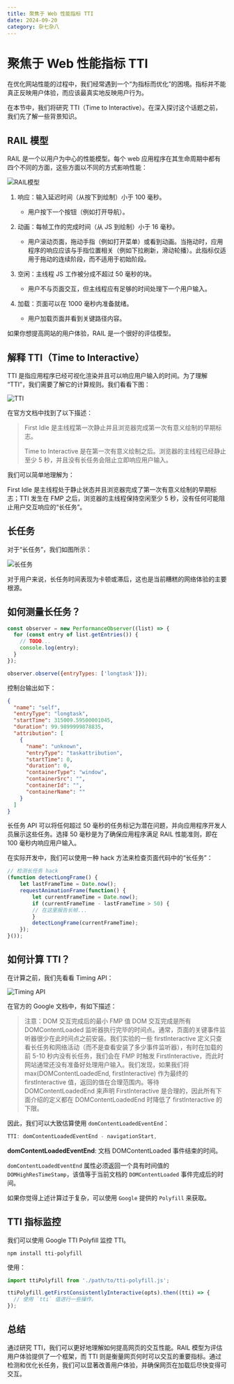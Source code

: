```yaml
---
title: 聚焦于 Web 性能指标 TTI
date: 2024-09-20
category: 杂七杂八
---
```


# 聚焦于 Web 性能指标 TTI

在优化网站性能的过程中，我们经常遇到一个“为指标而优化”的困境。指标并不能真正反映用户体验，而应该最真实地反映用户行为。

在本节中，我们将研究 TTI（Time to Interactive）。在深入探讨这个话题之前，我们先了解一些背景知识。

## RAIL 模型

RAIL 是一个以用户为中心的性能模型。每个 web 应用程序在其生命周期中都有四个不同的方面，这些方面以不同的方式影响性能：

![RAIL模型](https://mmbiz.qpic.cn/mmbiz_png/LDPLltmNy571LicbMsgAAnTTDyD9wv2lOQMZHODGar0Xv3OJFUib7gSGPfNsAxiaxjeIl649cx7GxJuagY04rMGibg/640?wx_fmt=png&from=appmsg&tp=webp&wxfrom=5&wx_lazy=1&wx_co=1)

1. 响应：输入延迟时间（从按下到绘制）小于 100 毫秒。
    - 用户按下一个按钮（例如打开导航）。

2. 动画：每帧工作的完成时间（从 JS 到绘制）小于 16 毫秒。
    - 用户滚动页面，拖动手指（例如打开菜单）或看到动画。当拖动时，应用程序的响应应该与手指位置相关（例如下拉刷新，滑动轮播）。此指标仅适用于拖动的连续阶段，而不适用于初始阶段。

3. 空闲：主线程 JS 工作被分成不超过 50 毫秒的块。
    - 用户不与页面交互，但主线程应有足够的时间处理下一个用户输入。

4. 加载：页面可以在 1000 毫秒内准备就绪。
    - 用户加载页面并看到关键路径内容。

如果你想提高网站的用户体验，RAIL 是一个很好的评估模型。

## 解释 TTI（Time to Interactive）

TTI 是指应用程序已经可视化渲染并且可以响应用户输入的时间。为了理解 “TTI”，我们需要了解它的计算规则。我们看看下图：

![TTI](https://mmbiz.qpic.cn/mmbiz_png/LDPLltmNy571LicbMsgAAnTTDyD9wv2lOhKKwicq0uzqVVVsMz7BhtwosUhEQstWzJbbrfALLZyAiakibcicloF7ITg/640?wx_fmt=png&from=appmsg&tp=webp&wxfrom=5&wx_lazy=1&wx_co=1)

在官方文档中找到了以下描述：

> First Idle 是主线程第一次静止并且浏览器完成第一次有意义绘制的早期标志。
>
> Time to Interactive 是在第一次有意义绘制之后。浏览器的主线程已经静止至少 5 秒，并且没有长任务会阻止立即响应用户输入。

我们可以简单地理解为：

First Idle 是主线程处于静止状态并且浏览器完成了第一次有意义绘制的早期标志；TTI 发生在 FMP 之后，浏览器的主线程保持空闲至少 5 秒，没有任何可能阻止用户交互响应的“长任务”。

## 长任务

对于“长任务”，我们如图所示：

![长任务](https://mmbiz.qpic.cn/mmbiz_png/LDPLltmNy571LicbMsgAAnTTDyD9wv2lOn8zatjoO5EkbhzYL81c9Y9EbDWRqbJIwosNI8iaE72Bc9oiaqyLJUN4g/640?wx_fmt=png&from=appmsg&tp=webp&wxfrom=5&wx_lazy=1&wx_co=1)

对于用户来说，长任务时间表现为卡顿或滞后，这也是当前糟糕的网络体验的主要根源。

## 如何测量长任务？

```javascript
const observer = new PerformanceObserver((list) => {
  for (const entry of list.getEntries()) {
    // TODO...
    console.log(entry);
  }
});

observer.observe({entryTypes: ['longtask']});
```

控制台输出如下：

```json
{
  "name": "self",
  "entryType": "longtask",
  "startTime": 315009.59500001045,
  "duration": 99.9899999878835,
  "attribution": [
    {
      "name": "unknown",
      "entryType": "taskattribution",
      "startTime": 0,
      "duration": 0,
      "containerType": "window",
      "containerSrc": "",
      "containerId": "",
      "containerName": ""
    }
  ]
}
```

长任务 API 可以将任何超过 50 毫秒的任务标记为潜在问题，并向应用程序开发人员展示这些任务。选择 50 毫秒是为了确保应用程序满足 RAIL 性能准则，即在 100 毫秒内响应用户输入。

在实际开发中，我们可以使用一种 hack 方法来检查页面代码中的“长任务”：

```javascript
// 检测长任务 hack
(function detectLongFrame() {
    let lastFrameTime = Date.now();
    requestAnimationFrame(function() {
        let currentFrameTime = Date.now();
        if (currentFrameTime - lastFrameTime > 50) {
        // 在这里报告长帧...
        }
        detectLongFrame(currentFrameTime);
    });
}());
```

## 如何计算 TTI？

在计算之前，我们先看看 Timing API：

![Timing API](https://mmbiz.qpic.cn/mmbiz_png/LDPLltmNy571LicbMsgAAnTTDyD9wv2lOcQfVPvPZfQrpYj8LqZOkt6E8eLsXXe6uvyn6MwD8EOl18NTCZiaMuuw/640?wx_fmt=png&from=appmsg&tp=webp&wxfrom=5&wx_lazy=1&wx_co=1)

在官方的 Google 文档中，有如下描述：

> 注意：DOM 交互完成后的最小 FMP 值 DOM 交互完成是所有 DOMContentLoaded 监听器执行完毕的时间点。通常，页面的关键事件监听器很少在此时间点之前安装。我们实验的一些 firstInteractive 定义只查看长任务和网络活动（而不是查看安装了多少事件监听器），有时在加载的前 5-10 秒内没有长任务，我们会在 FMP 时触发 FirstInteractive，而此时网站通常还没有准备好处理用户输入。我们发现，如果我们将 max(DOMContentLoadedEnd, firstInteractive) 作为最终的 firstInteractive 值，返回的值在合理范围内。等待 DOMContentLoadedEnd 来声明 FirstInteractive 是合理的，因此所有下面介绍的定义都在 DOMContentLoadedEnd 时降低了 firstInteractive 的下限。

因此，我们可以大致估算使用 `domContentLoadedEventEnd`：

```javascript
TTI: domContentLoadedEventEnd - navigationStart,
```

**domContentLoadedEventEnd**: 文档 DOMContentLoaded 事件结束的时间。

`domContentLoadedEventEnd` 属性必须返回一个具有时间值的 `DOMHighResTimeStamp`，该值等于当前文档的 `DOMContentLoaded` 事件完成后的时间。

如果你觉得上述计算过于复杂，可以使用 `Google` 提供的 `Polyfill` 来获取。

## TTI 指标监控

我们可以使用 Google TTI Polyfill 监控 TTI。

```shell
npm install tti-polyfill
```

使用：

```javascript
import ttiPolyfill from './path/to/tti-polyfill.js';

ttiPolyfill.getFirstConsistentlyInteractive(opts).then((tti) => {
  // 使用 `tti` 值进行一些操作。
});
```

## 总结

通过研究 TTI，我们可以更好地理解如何提高网页的交互性能。RAIL 模型为评估用户体验提供了一个框架，而 TTI 则是衡量网页何时可以交互的重要指标。通过检测和优化长任务，我们可以显著改善用户体验，并确保网页在加载后尽快变得可交互。
